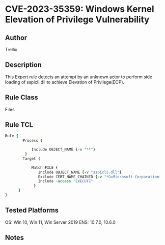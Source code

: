 # CVE-2023-35359: Windows Kernel Elevation of Privilege Vulnerability

## Author
Trellix

## Description
This Expert rule detects an attempt by an unknown actor to perform side loading of sspicli.dll to achieve Elevation of Privilege(EOP).

## Rule Class 
Files

## Rule TCL
```tcl
Rule {
		Process {

			Include OBJECT_NAME {-v "**"}
		 }
		Target {

            Match FILE {
			   Include OBJECT_NAME {-v "sspicli.dll"}
			   Exclude CERT_NAME_CHAINED {-v "*O=Microsoft Corporation*"}
			   Include -access "EXECUTE" 
             }
      }
}
```

## Tested Platforms
OS: Win 10, Win 11, Win Server 2019 ENS: 10.7.0, 10.6.0

## Notes
